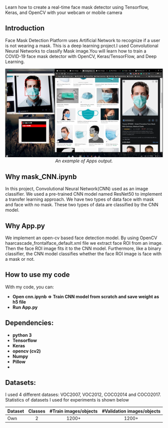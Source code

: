 
Learn how to create a real-time face mask detector using Tensorflow, Keras, and OpenCV with your webcam or mobile camera

## Introduction
Face Mask Detection Platform uses Artificial Network to recognize if a user is not wearing a mask. This is a deep learning project.I used Convolutional Neural Networks to classify Mask image.You will learn how to train a COVID-19 face mask detector with OpenCV, Keras/TensorFlow, and Deep Learning.

<p align="center">
  <img src="assests/appsdemo.png"><br/>
  <i>An example of Apps output.</i>
</p>

## Why mask_CNN.ipynb
In this project, Convolutional Neural Network(CNN) used as an image classifier. We used a pre-trained CNN model named ResNet50 to implement a transfer learning approach. We have two types of data face with mask and face with no mask. These two types of data are classified by the CNN model.

## Why App.py
We implement an open-cv based face detection model. By using OpenCV haarcascade_frontalface_default.xml file we extract face ROI from an image. Then the face ROI image fits it to the CNN model. Furthermore, like a binary classifier, the CNN model classifies whether the face ROI image is face with a mask or not. 


## How to use my code

With my code, you can:
* **Open cnn.ipynb => Train CNN model from scratch and save weight as h5 file**
* **Run App.py**

## Dependencies:

* **python 3**
* **Tensorflow**
* **Keras**
* **opencv (cv2)**
* **Numpy**
* **Pillow** 
* 

## Datasets:

I used 4 different datases: VOC2007, VOC2012, COCO2014 and COCO2017. Statistics of datasets I used for experiments is shown below

| Dataset                | Classes | #Train images/objects | #Validation images/objects |
|------------------------|:---------:|:-----------------------:|:----------------------------:|
| Own                    |    2      |      1200+              |           1200+             |

